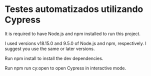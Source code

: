 # Testes automatizados utilizando Cypress 

It is required to have Node.js and npm installed to run this project.

I used versions v18.15.0 and 9.5.0 of Node.js and npm, respectively. I suggest you use the same or later versions.

Run npm install to install the dev dependencies.


Run npm run cy:open to open Cypress in interactive mode.